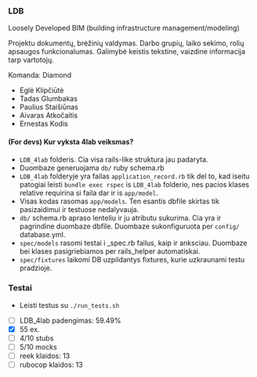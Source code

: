 
### LDB

Loosely Developed BIM (building infrastructure management/modeling)

Projektu dokumentų, brėžinių valdymas. Darbo grupių, laiko sekimo, rolių apsaugos funkcionalumas.
Galimybė keistis tekstine, vaizdine informacija tarp vartotojų.

Komanda: Diamond

- Eglė Klipčiūtė
- Tadas Glumbakas
- Paulius Staišiūnas
- Aivaras Atkočaitis
- Ernestas Kodis

#### (For devs) Kur vyksta 4lab veiksmas?

- ```LDB_4lab``` folderis. Cia visa rails-like struktura jau padaryta.
- Duombaze generuojama ```db/``` ruby schema.rb
- ```LDB_4lab``` folderyje yra failas ```application_record.rb``` tik del to, kad iseitu patogiai leisti ```bundle exec rspec``` is ```LDB_4lab``` folderio, nes pacios klases relative requirina si faila dar ir is ```app/model```.
- Visas kodas rasomas ```app/models```. Ten esantis dbfile skirtas tik pasizaidimui ir testuose nedalyvauja.
- ```db/``` schema.rb apraso lenteliu ir ju atributu sukurima. Cia yra ir pagrindine duombaze dbfile. Duombaze sukonfiguruota per ```config/``` database.yml.
- ```spec/models``` rasomi testai i _spec.rb failus, kaip ir anksciau. Duombaze bei klases pasigriebiamos per rails_helper automatiskai.
- ```spec/fixtures``` laikomi DB uzpildantys fixtures, kurie uzkraunami testu pradzioje.

### Testai

- Leisti testus su ```./run_tests.sh```

- [ ] LDB_4lab padengimas: 59.49%
- [x] 55 ex.
- [ ] 4/10 stubs
- [ ] 5/10 mocks
- [ ] reek klaidos: 13
- [ ] rubocop klaidos: 13
